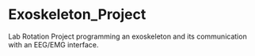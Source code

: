 # Exoskeleton_Project
Lab Rotation Project programming an exoskeleton and its communication with an EEG/EMG interface.
